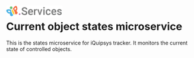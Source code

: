 # <img src="https://github.com/pip-services/pip-services/raw/master/design/Logo.png" alt="Pip.Services Logo" style="max-width:30%"> <br/> Current object states microservice

This is the states microservice for iQuipsys tracker. 
It monitors the current state of controlled objects.
